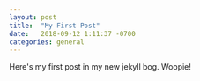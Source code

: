 ```yaml
---
layout: post
title:  "My First Post"
date:   2018-09-12 1:11:37 -0700
categories: general
---
```

Here's my first post in my new jekyll bog. Woopie!